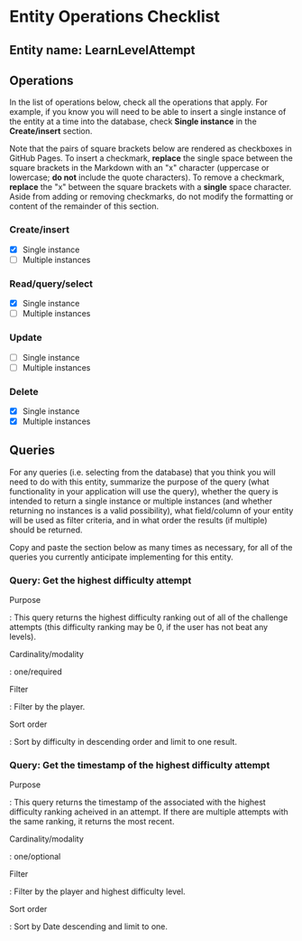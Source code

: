 # Entity Operations Checklist

## Entity name: LearnLevelAttempt

## Operations

In the list of operations below, check all the operations that apply. For example, if you know you will need to be able to insert a single instance of the entity at a time into the database, check **Single instance** in the **Create/insert** section.

Note that the pairs of square brackets below are rendered as checkboxes in GitHub Pages. To insert a checkmark, **replace** the single space between the square brackets in the Markdown with an "x" character (uppercase or lowercase; **do not** include the quote characters). To remove a checkmark, **replace** the "x" between the square brackets with a **single** space character. Aside from adding or removing checkmarks, do not modify the formatting or content of the remainder of this section.

### Create/insert
    
* [x] Single instance 
* [ ] Multiple instances 
    
### Read/query/select

* [x] Single instance 
* [ ] Multiple instances 

### Update

* [ ] Single instance 
* [ ] Multiple instances 

### Delete

* [x] Single instance 
* [x] Multiple instances 

## Queries

For any queries (i.e. selecting from the database) that you think you will need to do with this entity, summarize the purpose of the query (what functionality in your application will use the query), whether the query is intended to return a single instance or multiple instances (and whether returning no instances is a valid possibility), what field/column of your entity will be used as filter criteria, and in what order the results (if multiple) should be returned.

Copy and paste the section below as many times as necessary, for all of the queries you currently anticipate implementing for this entity.

### Query: Get the highest difficulty attempt

Purpose

: This query returns the highest difficulty ranking out of all of the challenge attempts (this difficulty ranking may be 0, if the user has not beat any levels).  

Cardinality/modality

: one/required
 
Filter

: Filter by the player.
 
Sort order

: Sort by difficulty in descending order and limit to one result.

### Query: Get the timestamp of the highest difficulty attempt

Purpose

: This query returns the timestamp of the associated with the highest difficulty ranking acheived in an attempt. If there are multiple attempts with the same ranking, it returns the most recent.  

Cardinality/modality

: one/optional
 
Filter

: Filter by the player and highest difficulty level.
 
Sort order

: Sort by Date descending and limit to one.
